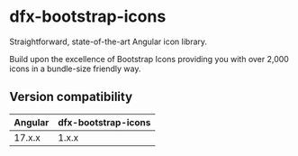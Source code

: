 # dfx-bootstrap-icons

Straightforward, state-of-the-art Angular icon library.

Build upon the excellence of Bootstrap Icons providing you with over 2,000 icons in a bundle-size friendly way.

## Version compatibility

| Angular | dfx-bootstrap-icons |
| ------- | ------------------- |
| 17.x.x  | 1.x.x               |
